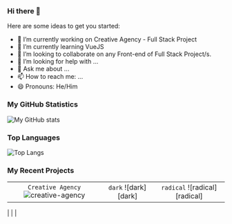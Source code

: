 ### Hi there 👋


<!--**EliusHHimel/EliusHHimel** is a ✨ _special_ ✨ repository because its `README.md` (this file) appears on your GitHub profile.-->

Here are some ideas to get you started:

- 🔭 I’m currently working on Creative Agency - Full Stack Project
- 🌱 I’m currently learning VueJS
- 👯 I’m looking to collaborate on any Front-end of Full Stack Project/s.
- 🤔 I’m looking for help with ...
- 💬 Ask me about ...
- 📫 How to reach me: ...
- 😄 Pronouns: He/Him

### My GitHub Statistics

![My GitHub stats](https://github-readme-stats.vercel.app/api?username=EliusHHimel&show_icons=true&theme=highcontrast&repo=github-readme-stats)

### Top Languages

![Top Langs](https://github-readme-stats.vercel.app/api/top-langs/?username=EliusHHimel&theme=monokai)


### My Recent Projects

| | | |
| :--: | :--: | :--: |
| `Creative Agency` ![creative-agency][creative-agency] | `dark` ![dark][dark] | `radical` ![radical][radical] |

| | |

[creative-agency]: https://github-readme-stats.vercel.app/api/pin/?username=EliusHHimel&repo=creative-agency&cache_seconds=86400&theme=vision-friendly-dark


